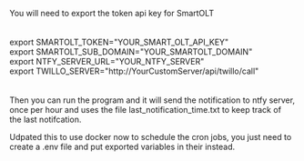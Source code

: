 You will need to export the token api key for SmartOLT<br>
<br>
<br>
export SMARTOLT_TOKEN="YOUR_SMART_OLT_API_KEY"<br>
export SMARTOLT_SUB_DOMAIN="YOUR_SMARTOLT_DOMAIN"<br>
export NTFY_SERVER_URL="YOUR_NTFY_SERVER"<br>
export TWILLO_SERVER="http://YourCustomServer/api/twillo/call"<br>
<br>
<br>
Then you can run the program and it will send the notification to ntfy server,<br>
once per hour and uses the file last_notification_time.txt to keep track of<br>
the last notifcation.<br>

Udpated this to use docker now to schedule the cron jobs, you just
need to create a .env file and put exported variables in their
instead.
